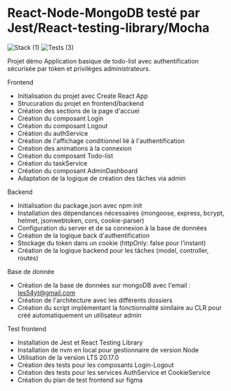 # React-Node-MongoDB testé par Jest/React-testing-library/Mocha
![Stack (1)](https://github.com/user-attachments/assets/e5293f41-199c-4839-838f-04dcf3ef0a1e)  ![Tests (3)](https://github.com/user-attachments/assets/86d35847-92fd-4933-a32d-cf259642679e)


Projet démo 
Application basique de todo-list avec authentification sécurisée par token et privilèges administrateurs.

Frontend
- Initialisation du projet avec Create React App
- Strucuration du projet en frontend/backend 
- Création des sections de la page d'accuei
- Création du composant Login
- Création du composant Logout
- Création du authService
- Création de l'affichage conditionnel lié à l'authentification
- Création des animations à la connexion
- Création du composant Todo-list
- Création du taskService
- Création du composant AdminDashboard 
- Adaptation de la logique de création des tâches via admin

Backend
- Initialisation du package.json avec npm init
- Installation des dépendances nécessaires (mongoose, express, bcrypt, helmet, jsonwebtoken, cors, cookie-parser)
- Configuration du server et de sa connexion à la base de données
- Création de la logique back d'authentification
- Stockage du token dans un cookie (httpOnly: false pour l'instant)
- Création de la logique backend pour les tâches (model, controller, routes)

Base de donnée
- Création de la base de données sur mongoDB avec l'email : les54yt@gmail.com
- Création de l'architecture avec les différents dossiers 
- Création du script implémentant la fonctionnalité similaire au CLR pour créé automatiquement un utilisateur admin 


Test frontend 
- Installation de Jest et React Testing Library 
- Installation de nvm en local pour gestionnaire de version Node
- Utilisation de la version LTS 20.17.0
- Création des tests pour les composants Login-Logout 
- Création des tests pour les services AuthService et CookieService
- Création du plan de test frontend sur figma


